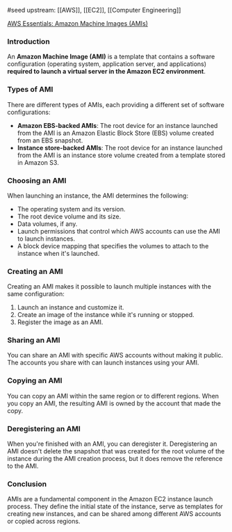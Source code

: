 #seed 
upstream: [[AWS]], [[EC2]], [[Computer Engineering]]

[AWS Essentials: Amazon Machine Images (AMIs)](https://www.youtube.com/watch?v=B7M31vywgs4&ab_channel=LinuxAcademy)

### Introduction

An **Amazon Machine Image (AMI)** is a template that contains a software configuration (operating system, application server, and applications) **required to launch a virtual server in the Amazon EC2 environment**.

### Types of AMI

There are different types of AMIs, each providing a different set of software configurations:

- **Amazon EBS-backed AMIs**: The root device for an instance launched from the AMI is an Amazon Elastic Block Store (EBS) volume created from an EBS snapshot.
- **Instance store-backed AMIs**: The root device for an instance launched from the AMI is an instance store volume created from a template stored in Amazon S3.

### Choosing an AMI

When launching an instance, the AMI determines the following:

- The operating system and its version.
- The root device volume and its size.
- Data volumes, if any.
- Launch permissions that control which AWS accounts can use the AMI to launch instances.
- A block device mapping that specifies the volumes to attach to the instance when it's launched.

### Creating an AMI

Creating an AMI makes it possible to launch multiple instances with the same configuration:

1. Launch an instance and customize it.
2. Create an image of the instance while it's running or stopped.
3. Register the image as an AMI.

### Sharing an AMI

You can share an AMI with specific AWS accounts without making it public. The accounts you share with can launch instances using your AMI.

### Copying an AMI

You can copy an AMI within the same region or to different regions. When you copy an AMI, the resulting AMI is owned by the account that made the copy.

### Deregistering an AMI

When you're finished with an AMI, you can deregister it. Deregistering an AMI doesn't delete the snapshot that was created for the root volume of the instance during the AMI creation process, but it does remove the reference to the AMI.

### Conclusion

AMIs are a fundamental component in the Amazon EC2 instance launch process. They define the initial state of the instance, serve as templates for creating new instances, and can be shared among different AWS accounts or copied across regions.
